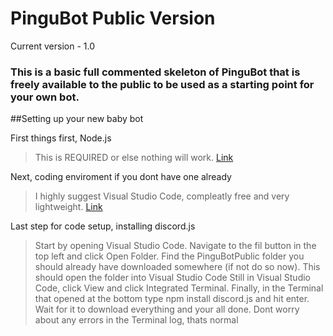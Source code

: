 # PinguBot Public Version
Current version - 1.0

### This is a basic full commented skeleton of PinguBot that is freely available to the public to be used as a starting point for your own bot.


##Setting up your new baby bot

First things first, Node.js
>This is REQUIRED or else nothing will work. [Link](https://nodejs.org/en/)

Next, coding enviroment if you dont have one already
>I highly suggest Visual Studio Code, compleatly free and very lightweight. [Link](https://code.visualstudio.com/)

Last step for code setup, installing discord.js
>Start by opening Visual Studio Code.
>Navigate to the fil button in the top left and click Open Folder. 
>Find the PinguBotPublic folder you should already have downloaded somewhere (if not do so now).
>This should open the folder into Visual Studio Code
>Still in Visual Studio Code, click View and click Integrated Terminal.
>Finally, in the Terminal that opened at the bottom type npm install discord.js and hit enter.
>Wait for it to download everything and your all done. Dont worry about any errors in the Terminal log, thats normal
